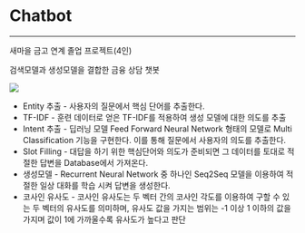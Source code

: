 # Chatbot

---
새마을 금고 연계 졸업 프로젝트(4인)

검색모델과 생성모델을 결합한 금융 상담 챗봇


<img src="https://user-images.githubusercontent.com/40411705/71540134-e8ba4000-2989-11ea-83e8-954cc7e8c75b.png" />

-  Entity 추출 - 사용자의 질문에서 핵심 단어를 추출한다. 
-  TF-IDF - 훈련 데이터로 얻은 TF-IDF를 적용하여 생성 모델에 대한 의도를 추출
-  Intent 추출 - 딥러닝 모델 Feed Forward Neural Network 형태의 모델로 Multi Classification 기능을 구현한다. 이를 통해 질문에서 사용자의 의도를 추출한다.
-  Slot Filling - 대답을 하기 위한 핵심단어와 의도가 준비되면 그 데이터를 토대로 적절한 답변을 Database에서 가져온다.
-  생성모델 - Recurrent Neural Network 중 하나인 Seq2Seq 모델을 이용하여 적절한 일상 대화를 학습 시켜 답변을 생성한다.
- 코사인 유사도 - 코사인 유사도는 두 벡터 간의 코사인 각도를 이용하여 구할 수 있는 두 벡터의 유사도를 의미하며, 유사도 값을 가지는 범위는 -1 이상 1 이하의 값을 가지며 값이 1에 가까울수록 유사도가 높다고 판단
